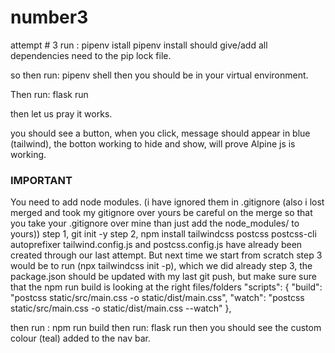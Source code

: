# number3
attempt # 3
run :
pipenv istall
pipenv install should give/add all dependencies need to the pip lock file.

so then run:
pipenv shell
then you should be in your virtual environment. 

Then run:
flask run

then let us pray it works.

you should see a button, when you click, message should appear in blue (tailwind), the botton working to hide and show, will prove Alpine js is working.  

### IMPORTANT
You need to add node modules.   (i have ignored them in .gitignore (also i lost merged and took my gitignore over yours be careful on the merge so that you take your .gitignore over mine than just add the node_modules/ to yours))
step 1, git init -y
step 2, npm install tailwindcss postcss postcss-cli autoprefixer
tailwind.config.js and postcss.config.js have already been created through our last attempt.  But next time we start from scratch step 3 would be to run (npx tailwindcss init -p), which we did already
step 3, the package.json should be updated with my last git push, but make sure sure that the npm run build is looking at the right files/folders
  "scripts": {
    "build": "postcss static/src/main.css -o static/dist/main.css",
    "watch": "postcss static/src/main.css -o static/dist/main.css --watch"
  },

then run :  npm run build
then run: flask run
then you should see the custom colour (teal) added to the nav bar.
